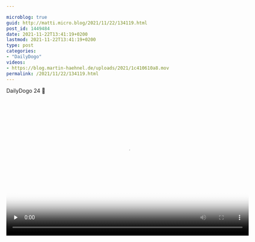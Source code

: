 ```yaml
---

microblog: true
guid: http://matti.micro.blog/2021/11/22/134119.html
post_id: 1449484
date: 2021-11-22T13:41:19+0200
lastmod: 2021-11-22T13:41:19+0200
type: post
categories:
- "DailyDogo"
videos:
- https://blog.martin-haehnel.de/uploads/2021/1c410610a8.mov
permalink: /2021/11/22/134119.html
---
```

DailyDogo 24 🐶

<video controls="controls" playsinline="playsinline" src="https://blog.martin-haehnel.de/uploads/2021/1c410610a8.mov" width="640" height="360" poster="https://blog.martin-haehnel.de/uploads/2021/b1233d16ee.png" preload="none"></video>
